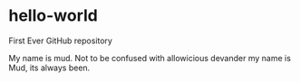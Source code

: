 # hello-world
First Ever GitHub repository

My name is mud. Not to be confused with allowicious devander my name is Mud, its always been.
